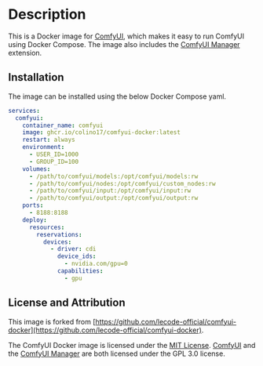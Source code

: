 # Description

This is a Docker image for [ComfyUI](https://www.comfy.org/), which makes it easy to run ComfyUI using Docker Compose. The image also includes the [ComfyUI Manager](https://github.com/ltdrdata/ComfyUI-Managergithub ) extension.

## Installation

The image can be installed using the below Docker Compose yaml.

```yaml
services:
  comfyui:
    container_name: comfyui
    image: ghcr.io/colino17/comfyui-docker:latest
    restart: always
    environment:
      - USER_ID=1000
      - GROUP_ID=100
    volumes:
      - /path/to/comfyui/models:/opt/comfyui/models:rw
      - /path/to/comfyui/nodes:/opt/comfyui/custom_nodes:rw
      - /path/to/comfyui/input:/opt/comfyui/input:rw
      - /path/to/comfyui/output:/opt/comfyui/output:rw
    ports:
      - 8188:8188
    deploy:
      resources:
        reservations:
          devices:
            - driver: cdi
              device_ids:
                - nvidia.com/gpu=0
              capabilities:
                - gpu

```

## License and Attribution

This image is forked from [https://github.com/lecode-official/comfyui-docker](https://github.com/lecode-official/comfyui-docker).

The ComfyUI Docker image is licensed under the [MIT License](LICENSE). [ComfyUI](https://github.com/comfyanonymous/ComfyUI/blob/master/LICENSE) and the [ComfyUI Manager](https://github.com/ltdrdata/ComfyUI-Manager/blob/main/LICENSE.txt) are both licensed under the GPL 3.0 license.
